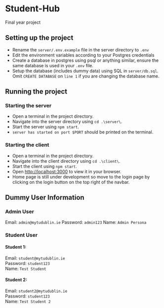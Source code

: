# Student-Hub

Final year project

## Setting up the project

- Rename the `server/.env.example` file in the server directory to `.env`
- Edit the environment variables according to your Postgres credentials
- Create a database in postgres using psql or anything similar, ensure the same database is used in your `.env` file.
- Setup the database (includes dummy data) using SQL in `server/db.sql`. Omit `CREATE DATABASE` on `line 1` if you are changing the database name.

## Running the project

### Starting the server

- Open a terminal in the project directory.
- Navigate into the server directory using `cd .\server\`.
- Start the server using `npm start`.
- `server has started on port $PORT` should be printed on the terminal.

### Starting the client

- Open a terminal in the project directory.
- Navigate into the client directory using `cd .\client\`.
- Start the client using `npm start`.
- Open [http://localhost:3000](http://localhost:3000) to view it in your browser.
- Home page is still under development so move to the login page by clicking on the login button on the top right of the navbar.

## Dummy User Information

### Admin User

Email: `admin@mytudublin.ie`
Password: `admin123`
Name: `Admin Persona`

### Student User

#### Student 1:

Email: `student@mytudublin.ie`\
Password: `student123`\
Name: `Test Student`

#### Student 2:

Email: `student2@mytudublin.ie`\
Password: `student123`\
Name: `Test Student 2`
